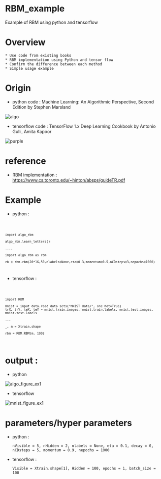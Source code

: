  RBM_example
 ===========
 
 Example of RBM using python and tensorflow

# Overview

    * Use code from existing books
    * RBM implementation using Python and tensor flow
    * Confirm the difference between each method
    * Simple usage example

# Origin

* python code : Machine Learning: An Algorithmic Perspective, Second Edition by Stephen Marsland

![algo](https://user-images.githubusercontent.com/37811577/55819714-51c80200-5b34-11e9-8e02-86b5ba9644d5.jpg)

* tensorflow code : TensorFlow 1.x Deep Learning Cookbook by Antonio Gulli, Amita Kapoor

![purple](https://user-images.githubusercontent.com/37811577/55819740-5f7d8780-5b34-11e9-97d1-206b6d9f6dac.jpg)

# reference

* RBM implementation : https://www.cs.toronto.edu/~hinton/absps/guideTR.pdf


# Example

* python : 

<code>
  
    import algo_rbm
    
    algo_rbm.learn_letters()
    
    ....
    
    import algo_rbm as rbm
    
    rb = rbm.rbm(20*16,50,nlabels=None,eta=0.3,momentum=0.5,nCDsteps=3,nepochs=1000)
</code>



* tensorflow : 

<code>
 
    import RBM
    
    mnist = input_data.read_data_sets("MNIST_data/", one_hot=True)
    trX, trY, teX, teY = mnist.train.images, mnist.train.labels, mnist.test.images, mnist.test.labels
    
    ...
    
    _, m = Xtrain.shape
    
    rbm = RBM.RBM(m, 100)
    
</code>


# output :


* python 

![algo_figure_ex1](https://user-images.githubusercontent.com/37811577/55819725-55f41f80-5b34-11e9-9604-37c2bb6bfe33.png)

  
 
 * tensorflow
 
![mnist_figure_ex1](https://user-images.githubusercontent.com/37811577/55819732-5b516a00-5b34-11e9-8a42-84178ecd2b7b.png)
 
 
# parameters/hyper parameters

* python : 

      nVisible = 5, nHidden = 2, nlabels = None, eta = 0.1, decay = 0, nCDsteps = 5, momentum = 0.9, nepochs = 1000

* tensorflow : 

      Visible = Xtrain.shape[1], Hidden = 100, epochs = 1, batch_size = 100

